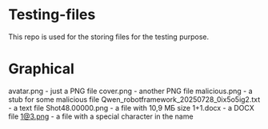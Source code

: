 # Testing-files
This repo is used for the storing files for the testing purpose.

# Graphical
avatar.png - just a PNG file
cover.png - another PNG file
malicious.png - a stub for some malicious file
Qwen_robotframework_20250728_0ix5o5ig2.txt - a text file
Shot48.00000.png - a file with 10,9 МБ size
1+1.docx - a DOCX file
1@3.png - a file with a special character in the name
